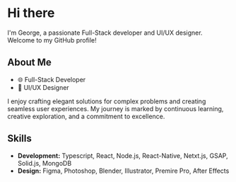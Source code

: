 # Hi there

I'm George, a passionate Full-Stack developer and UI/UX designer. Welcome to my GitHub profile!

## About Me

- 🌐 Full-Stack Developer
- 🎨 UI/UX Designer

I enjoy crafting elegant solutions for complex problems and creating seamless user experiences. My journey is marked by continuous learning, creative exploration, and a commitment to excellence.

## Skills

- **Development:** Typescript, React, Node.js, React-Native, Netxt.js, GSAP, Solid.js, MongoDB
- **Design:** Figma, Photoshop, Blender, Illustrator, Premire Pro, After Effects
